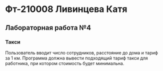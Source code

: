 # Фт-210008 Ливинцева Катя
## Лабораторная работа №4
### Такси
Пользователь вводит число сотрудников, расстояние до дома и тариф за 1 км. 
Программа должна вывести подходящий тариф такси для работника, при котором стоимость будет минимальна.

